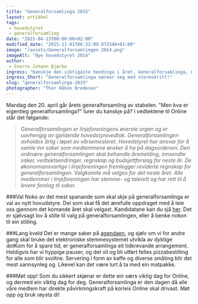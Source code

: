 ```yaml
---
title: "Generalforsamlinga 2015"
layout: artikkel 
tags: 
 - hovedstyret
 - generalforsamling
date: "2015-04-13T00:00:00+02:00"
modified_date: "2015-11-01T06:32:09.072548+01:00"
image: "/assets/Generalforsamlingen 2014.png"
imageAlt: "Nye hovedstyret 2014"
author:
 - Sverre Johann Bjørke
ingress: "Kanskje den viktigaste hendinga i året, Generalforsamlinga, nærmar seg med stormskritt. Kvifor skal nettopp du kome på genfors?"
ingress_Short: "Generalforsamlinga nærmar seg med stormskritt!"
slug: "generalforsamlinga-2015"
photographer: "Thor Håkon Bredesen"
---
```

Mandag den 20. april går årets generalforsamling av stabelen.  "Men kva er eigentleg generalforsamlinga?" lurer du kanskje på? I vedtektene til Online står det følgande:

>*Generalforsamlingen er linjeforeningens øverste organ og er uavhengig av gjeldende hovedstyrevedtak. Generalforsamlingen avholdes årlig i løpet av  vårsemesteret.
Hovedstyret har ansvar for å samle inn saker som medlemmene ønsker å ha på dagsordenen. Den ordinære generalforsamlingen skal behandle årsmelding, innsendte saker, vedtektsendringer, regnskap og budsjettforslag for neste år. De økonomiansvarlige i linjeforeningen fremlegger reviderte regnskap for generalforsamlingen. Valgkomite må velges for det neste året. Alle medlemmer i linjeforeningen har stemme- og talerett og har rett til å levere forslag til saker.*

###Val
Noko av det mest spanande som skal skje på generalforsamlinga er val av nytt hovudstyre. Dei som skal få det ærefulle oppdraget med å leie oss gjennom det komande året skal velgast. Kandidatane kan du sjå [her](https://online.ntnu.no/wiki/online/generalforsamlingen/2015/valg/). Det er sjølvsagt lov å stille til valg på generalforsamlingen, eller å benke nokon til ein stilling.

###Lang kveld
Det er mange saker på [agendaen](https://online.ntnu.no/wiki/online/generalforsamlingen/2015/saksliste/), og sjølv om vi for andre gang skal bruke det elektroniske stemmesystemet utvikla av dyktige dotKom for å spare tid, er generalforsamlinga eit tidkrevande arrangement. Heldigvis har vi hyppige pauser, og det vil og bli utført felles pizzabestilling for alle som blir svoltne. Servering i form av kaffe og diverse småting blir det mest sannsynleg og. Likevel kan det være lurt å ta med ein matpakke.

###Møt opp!
Som du sikkert skjønar er dette ein særs viktig dag for Online, og dermed ein viktig dag for deg. Generalforsamlinga er den dagen då alle våre medlem har direkte påvirkningskraft på korleis Online skal drivast. Møt opp og bruk røysta di!